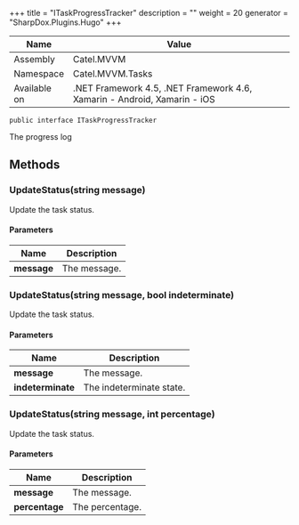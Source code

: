 

+++
title = "ITaskProgressTracker" 
description = ""
weight = 20
generator = "SharpDox.Plugins.Hugo"
+++

Name|Value
---|---
Assembly|Catel.MVVM
Namespace|Catel.MVVM.Tasks
Available on|.NET Framework 4.5, .NET Framework 4.6, Xamarin - Android, Xamarin - iOS

```
public interface ITaskProgressTracker
```

The progress log

## Methods

### UpdateStatus(string message)

Update the task status.

#### Parameters

Name|Description
---|---
**message**|The message.

### UpdateStatus(string message, bool indeterminate)

Update the task status.

#### Parameters

Name|Description
---|---
**message**|The message.
**indeterminate**|The indeterminate state.

### UpdateStatus(string message, int percentage)

Update the task status.

#### Parameters

Name|Description
---|---
**message**|The message.
**percentage**|The percentage.

